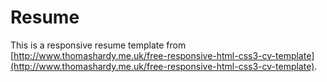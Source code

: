 # Resume
This is a responsive resume template from [http://www.thomashardy.me.uk/free-responsive-html-css3-cv-template](http://www.thomashardy.me.uk/free-responsive-html-css3-cv-template).
